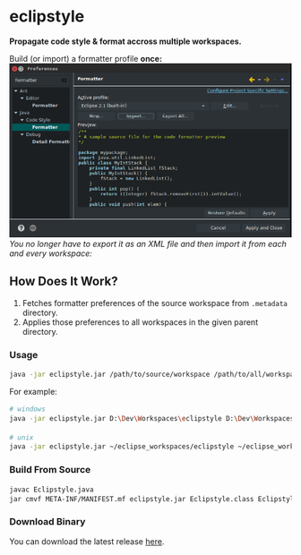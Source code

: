 # eclipstyle
**Propagate code style & format accross multiple workspaces.**

Build (or import) a formatter profile **once:**
![Example](example.png)
*You no longer have to export it as an XML file and then import it from each and every workspace:*

## How Does It Work?
 1. Fetches formatter preferences of the source workspace from `.metadata` directory.
 2. Applies those preferences to all workspaces in the given parent directory.

### Usage
``` sh
java -jar eclipstyle.jar /path/to/source/workspace /path/to/all/workspaces
```

For example:
``` sh
# windows
java -jar eclipstyle.jar D:\Dev\Workspaces\eclipstyle D:\Dev\Workspaces

# unix
java -jar eclipstyle.jar ~/eclipse_workspaces/eclipstyle ~/eclipse_workspaces
```

### Build From Source
``` sh
javac Eclipstyle.java
jar cmvf META-INF/MANIFEST.mf eclipstyle.jar Eclipstyle.class Eclipstyle$1.class Eclipstyle$Condition.class
```

### Download Binary
You can download the latest release [here](https://github.com/utkuufuk/eclipstyle/releases).

